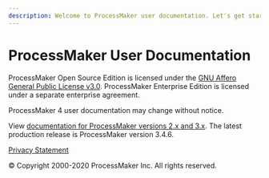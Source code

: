 ```yaml
---
description: Welcome to ProcessMaker user documentation. Let's get started.
---
```


# ProcessMaker User Documentation

ProcessMaker Open Source Edition is licensed under the [GNU Affero General Public License v3.0](https://github.com/ProcessMaker/spark/blob/develop/LICENSE.txt). ProcessMaker Enterprise Edition is licensed under a separate enterprise agreement.

ProcessMaker 4 user documentation may change without notice.

View [documentation for ProcessMaker versions 2.x and 3.x](https://wiki.processmaker.com/). The latest production release is ProcessMaker version 3.4.6.

[Privacy Statement](https://www.processmaker.com/privacy-statement)

© Copyright 2000-2020 ProcessMaker Inc. All rights reserved.

